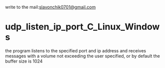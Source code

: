 write to the mail:slavonchik0701@gmail.com
# udp_listen_ip_port_C_Linux_Windows
the program listens to the specified port and ip address and receives messages with a volume not exceeding the user specified, or by default the buffer size is 1024
